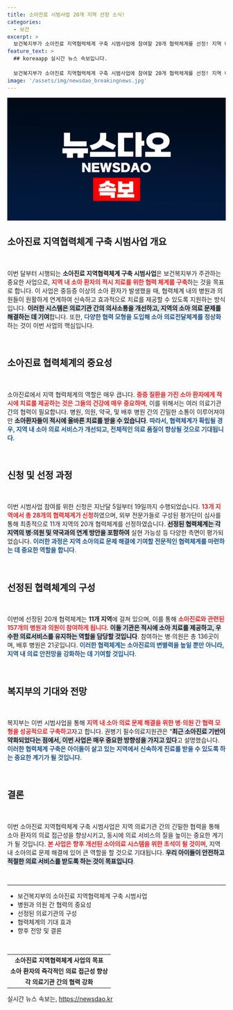 ```yaml
---
title: 소아진료 시범사업 20개 지역 선정 소식!
categories:
  - 보건
excerpt: >
  보건복지부가 소아진료 지역협력체계 구축 시범사업에 참여할 20개 협력체계를 선정! 지역 내 소아환자에게 신속하고 효과적인 진료를 제공할 이 혁신적인 프로젝트에 주목해보세요!
feature_text: >
  ## koreaapp 실시간 뉴스 속보입니다.

  보건복지부가 소아진료 지역협력체계 구축 시범사업에 참여할 20개 협력체계를 선정! 지역 내 소아환자에게 신속하고 효과적인 진료를 제공할 이 혁신적인 프로젝트에 주목해보세요!
image: '/assets/img/newsdao_breakingnews.jpg'
---
```


<p><img src="/assets/img/newsdao_breakingnews.jpg" alt="koreaapp 속보" /></p>

<h2 data-ke-size="size26">소아진료 지역협력체계 구축 시범사업 개요</h2>

<p data-ke-size="size16">&nbsp;</p>

<p>이번 달부터 시행되는 <b>소아진료 지역협력체계 구축 시범사업</b>은 보건복지부가 주관하는 중요한 사업으로, <b><span style="color: #ee2323;">지역 내 소아 환자의 적시 치료를 위한 협력 체계를 구축</span></b>하는 것을 목표로 합니다. 이 사업은 중등증 이상의 소아 환자가 발생했을 때, 협력체계 내의 병원과 의원들이 원활하게 연계하여 신속하고 효과적으로 치료를 제공할 수 있도록 지원하는 방식입니다. <b><span style="background-color: #21538527;">이러한 시스템은 의료기관 간의 의사소통을 개선하고, 지역의 소아 의료 문제를 해결하는 데 기여</span></b>합니다. 또한, <b><span style="color: #1a5490;">다양한 협력 모형을 도입해 소아 의료전달체계를 정상화</span></b>하는 것이 이번 사업의 핵심입니다.</p>

<p data-ke-size="size16">&nbsp;</p>

<h2 data-ke-size="size26">소아진료 협력체계의 중요성</h2>

<p data-ke-size="size16">&nbsp;</p>

<p>소아진료에서 지역 협력체계의 역할은 매우 큽니다. <b><span style="color: #ee2323;">중증 질환을 가진 소아 환자에게 적시에 치료를 제공하는 것은 그들의 건강에 매우 중요하며</span></b>, 이를 위해서는 여러 의료기관 간의 협력이 필요합니다. 병원, 의원, 약국, 및 배후 병원 간의 긴밀한 소통이 이루어져야만 <b><span style="background-color: #21538527;">소아환자들이 적시에 올바른 치료를 받을 수 있습니다</span></b>. <b><span style="color: #1a5490;">따라서, 협력체계가 확립될 경우, 지역 내 소아 의료 서비스가 개선되고, 전체적인 의료 품질이 향상될 것으로 기대됩니다</span></b>.</p>

<p data-ke-size="size16">&nbsp;</p>

<h2 data-ke-size="size26">신청 및 선정 과정</h2>

<p data-ke-size="size16">&nbsp;</p>

<p>이번 시범사업 참여를 위한 신청은 지난달 5일부터 19일까지 수행되었습니다. <b><span style="color: #ee2323;">13개 지역에서 총 28개의 협력체계가 신청</span></b>하였으며, 외부 전문가들로 구성된 평가단이 심사를 통해 최종적으로 11개 지역의 20개 협력체계를 선정하였습니다. <b><span style="background-color: #21538527;">선정된 협력체계는 각 지역의 병·의원 및 약국과의 연계 방안을 포함하여</span></b> 실현 가능성 등 다양한 측면이 평가되었습니다. <b><span style="color: #1a5490;">이러한 과정은 지역 소아의료 문제 해결에 기여할 전문적인 협력체계를 마련하는 데 중요한 역할을 합니다</span></b>.</p>

<p data-ke-size="size16">&nbsp;</p>

<h2 data-ke-size="size26">선정된 협력체계의 구성</h2>

<p data-ke-size="size16">&nbsp;</p>

<p>이번에 선정된 20개 협력체계는 <b>11개 지역</b>에 걸쳐 있으며, 이를 통해 <b><span style="color: #ee2323;">소아진료와 관련된 157개의 병원과 의원이 참여하게 됩니다</span></b>. <b><span style="background-color: #21538527;">이들 기관은 적시에 소아 치료를 제공하고, 우수한 의료서비스를 유지하는 역할을 담당할 것입니다</span></b>. 참여하는 병·의원은 총 136곳이며, 배후 병원은 21곳입니다. <b><span style="color: #1a5490;">이러한 협력체계는 소아진료의 변별력을 높일 뿐만 아니라, 지역 내 의료 안전망을 강화하는 데 기여할 것입니다</span></b>.</p>

<p data-ke-size="size16">&nbsp;</p>

<h2 data-ke-size="size26">복지부의 기대와 전망</h2>

<p data-ke-size="size16">&nbsp;</p>

<p>복지부는 이번 시범사업을 통해 <b><span style="color: #ee2323;">지역 내 소아 의료 문제 해결을 위한 병·의원 간 협력 모형을 성공적으로 구축하고</span></b>자고 합니다. 권병기 필수의료지원관은 “<b><span style="background-color: #21538527;">최근 소아진료 기반이 약화되었다는 점에서, 이번 사업은 매우 중요한 방향성을 가지고 있다</span></b>고 설명했습니다. <b><span style="color: #1a5490;">이러한 협력체계 구축은 아이들이 살고 있는 지역에서 신속하게 진료를 받을 수 있도록 하는 중요한 계기가 될 것입니다</span></b>.</p>

<p data-ke-size="size16">&nbsp;</p>

<h2 data-ke-size="size26">결론</h2>

<p data-ke-size="size16">&nbsp;</p>

<p>이번 소아진료 지역협력체계 구축 시범사업은 지역 의료기관 간의 긴밀한 협력을 통해 소아 환자의 의료 접근성을 향상시키고, 동시에 의료 서비스의 질을 높이는 중요한 계기가 될 것입니다. <b><span style="color: #ee2323;">본 사업은 향후 개선된 소아의료 시스템을 위한 초석이 될 것이며</span></b>, 지역 내 소아의료 문제 해결에 있어 큰 역할을 할 것으로 기대됩니다. <b><span style="background-color: #21538527;">우리 아이들이 안전하고 적절한 의료 서비스를 받도록 하는 것이 목표입니다</span></b>.</p>

<p data-ke-size="size16">&nbsp;</p>

<hr>

<ul>
    <li>보건복지부의 소아진료 지역협력체계 구축 시범사업</li>
    <li>병원과 의원 간 협력의 중요성</li>
    <li>선정된 의료기관의 구성</li>
    <li>협력체계의 기대 효과</li>
    <li>향후 전망 및 결론</li>
</ul>

<p data-ke-size="size16">&nbsp;</p>

<table style="width: 100%; border-collapse: collapse;">
    <tr>
        <td style="text-align: center; height: 17px;"><b>소아진료 지역협력체계 사업의 목표</b></td>
    </tr>
    <tr>
        <td style="text-align: center; height: 17px;"><b>소아 환자의 즉각적인 의료 접근성 향상</b></td>
    </tr>
    <tr>
        <td style="text-align: center; height: 17px;"><b>각 의료기관 간의 협력 강화</b></td>
    </tr>
</table>
실시간 뉴스 속보는, <a href="https://newsdao.kr" rel="dofollow">https://newsdao.kr</a>


